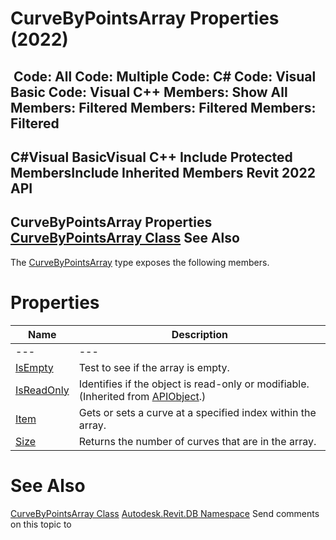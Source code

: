 # CurveByPointsArray Properties (2022)

﻿
 Code: All Code: Multiple Code: C# Code: Visual Basic Code: Visual C++  Members: Show All Members: Filtered Members: Filtered Members: Filtered   
---  
C#Visual BasicVisual C++
Include Protected MembersInclude Inherited Members
Revit 2022 API  
---  
CurveByPointsArray Properties  
[CurveByPointsArray Class](05d7b8f5-e891-e58f-c1aa-3e0e5d96d19c.md "CurveByPointsArray Class") See Also  
---  
The [CurveByPointsArray](05d7b8f5-e891-e58f-c1aa-3e0e5d96d19c.md "CurveByPointsArray Class") type exposes the following members.
# Properties
| Name | Description |
| --- | --- |
| --- | --- | --- |
| [IsEmpty](5a90ff84-c233-50b6-4eb8-70cf17461f70.md "IsEmpty Property") | Test to see if the array is empty. |
| [IsReadOnly](d516bcd2-a3fd-a578-58f6-f1add979bd07.md "IsReadOnly Property") | Identifies if the object is read-only or modifiable. (Inherited from [APIObject](beb86ef5-39ad-3f0d-0cd9-0c929387a2bb.md "APIObject Class").) |
| [Item](70cf4ab5-6187-8672-68c8-3de2f5457889.md "Item Property") | Gets or sets a curve at a specified index within the array. |
| [Size](d7291317-08b9-2ce5-2cfc-b89002d1819e.md "Size Property") | Returns the number of curves that are in the array. |

# See Also
[CurveByPointsArray Class](05d7b8f5-e891-e58f-c1aa-3e0e5d96d19c.md "CurveByPointsArray Class")
[Autodesk.Revit.DB Namespace](87546ba7-461b-c646-cbb1-2cb8f5bff8b2.md "Autodesk.Revit.DB Namespace")
Send comments on this topic to 